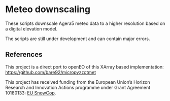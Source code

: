 # Meteo downscaling

These scripts downscale Agera5 meteo data to a higher resolution based on a digital elevation model.

The scripts are still under development and can contain major errors.

## References

This project is a direct port to openEO of this XArray based implementation:
https://github.com/bare92/micropyzzotmet

This project has received funding from the European Union’s Horizon Research and Innovation Actions programme under Grant Agreement 10180133:
[EU SnowCop](https://snowcop.eu/).
